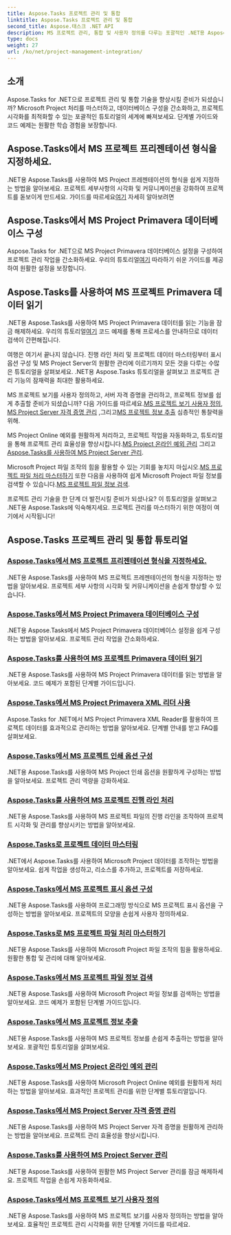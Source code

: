 ```yaml
---
title: Aspose.Tasks 프로젝트 관리 및 통합
linktitle: Aspose.Tasks 프로젝트 관리 및 통합
second_title: Aspose.태스크 .NET API
description: MS 프로젝트 관리, 통합 및 사용자 정의를 다루는 포괄적인 .NET용 Aspose.Tasks 튜토리얼을 살펴보세요. 지금 프로젝트 관리 기술을 강화해보세요!
type: docs
weight: 27
url: /ko/net/project-management-integration/
---
```


## 소개

Aspose.Tasks for .NET으로 프로젝트 관리 및 통합 기술을 향상시킬 준비가 되셨습니까? Microsoft Project 처리를 마스터하고, 데이터베이스 구성을 간소화하고, 프로젝트 시각화를 최적화할 수 있는 포괄적인 튜토리얼의 세계에 빠져보세요. 단계별 가이드와 코드 예제는 원활한 학습 경험을 보장합니다.

## Aspose.Tasks에서 MS 프로젝트 프리젠테이션 형식을 지정하세요.
.NET용 Aspose.Tasks를 사용하여 MS Project 프레젠테이션의 형식을 쉽게 지정하는 방법을 알아보세요. 프로젝트 세부사항의 시각화 및 커뮤니케이션을 강화하여 프로젝트를 돋보이게 만드세요. 가이드를 따르세요[여기](./presentation-format/) 자세히 알아보려면

## Aspose.Tasks에서 MS Project Primavera 데이터베이스 구성
 Aspose.Tasks for .NET으로 MS Project Primavera 데이터베이스 설정을 구성하여 프로젝트 관리 작업을 간소화하세요. 우리의 튜토리얼[여기](./primavera-database-settings/) 따라하기 쉬운 가이드를 제공하여 원활한 설정을 보장합니다.

## Aspose.Tasks를 사용하여 MS 프로젝트 Primavera 데이터 읽기
 .NET용 Aspose.Tasks를 사용하여 MS Project Primavera 데이터를 읽는 기능을 잠금 해제하세요. 우리의 튜토리얼[여기](./primavera-data-reading/) 코드 예제를 통해 프로세스를 안내하므로 데이터 검색이 간편해집니다.

여행은 여기서 끝나지 않습니다. 진행 라인 처리 및 프로젝트 데이터 마스터링부터 표시 옵션 구성 및 MS Project Server의 원활한 관리에 이르기까지 모든 것을 다루는 수많은 튜토리얼을 살펴보세요. .NET용 Aspose.Tasks 튜토리얼을 살펴보고 프로젝트 관리 기능의 잠재력을 최대한 활용하세요.

 MS 프로젝트 보기를 사용자 정의하고, 서버 자격 증명을 관리하고, 프로젝트 정보를 쉽게 추출할 준비가 되셨습니까? 다음 가이드를 따르세요.[MS 프로젝트 보기 사용자 정의](./project-views/), [MS Project Server 자격 증명 관리](./project-server-credentials/) ,그리고[MS 프로젝트 정보 추출](./project-information/) 심층적인 통찰력을 위해.

 MS Project Online 예외를 원활하게 처리하고, 프로젝트 작업을 자동화하고, 튜토리얼을 통해 프로젝트 관리 효율성을 향상시킵니다.[MS Project 온라인 예외 관리](./project-online-exceptions/) 그리고[Aspose.Tasks를 사용하여 MS Project Server 관리](./project-server-management/).

 Microsoft Project 파일 조작의 힘을 활용할 수 있는 기회를 놓치지 마십시오.[MS 프로젝트 파일 처리 마스터하기](./project-file-formats/) 또한 다음을 사용하여 쉽게 Microsoft Project 파일 정보를 검색할 수 있습니다.[MS 프로젝트 파일 정보 검색](./project-file-information/).

프로젝트 관리 기술을 한 단계 더 발전시킬 준비가 되셨나요? 이 튜토리얼을 살펴보고 .NET용 Aspose.Tasks에 익숙해지세요. 프로젝트 관리를 마스터하기 위한 여정이 여기에서 시작됩니다!

## Aspose.Tasks 프로젝트 관리 및 통합 튜토리얼
### [Aspose.Tasks에서 MS 프로젝트 프리젠테이션 형식을 지정하세요.](./presentation-format/)
.NET용 Aspose.Tasks를 사용하여 MS 프로젝트 프레젠테이션의 형식을 지정하는 방법을 알아보세요. 프로젝트 세부 사항의 시각화 및 커뮤니케이션을 손쉽게 향상할 수 있습니다.
### [Aspose.Tasks에서 MS Project Primavera 데이터베이스 구성](./primavera-database-settings/)
.NET용 Aspose.Tasks에서 MS Project Primavera 데이터베이스 설정을 쉽게 구성하는 방법을 알아보세요. 프로젝트 관리 작업을 간소화하세요.
### [Aspose.Tasks를 사용하여 MS 프로젝트 Primavera 데이터 읽기](./primavera-data-reading/)
.NET용 Aspose.Tasks를 사용하여 MS Project Primavera 데이터를 읽는 방법을 알아보세요. 코드 예제가 포함된 단계별 가이드입니다.
### [Aspose.Tasks에서 MS Project Primavera XML 리더 사용](./primavera-xml-reader/)
Aspose.Tasks for .NET에서 MS Project Primavera XML Reader를 활용하여 프로젝트 데이터를 효과적으로 관리하는 방법을 알아보세요. 단계별 안내를 받고 FAQ를 살펴보세요.
### [Aspose.Tasks에서 MS 프로젝트 인쇄 옵션 구성](./print-options/)
.NET용 Aspose.Tasks를 사용하여 MS Project 인쇄 옵션을 원활하게 구성하는 방법을 알아보세요. 프로젝트 관리 역량을 강화하세요.
### [Aspose.Tasks를 사용하여 MS 프로젝트 진행 라인 처리](./progress-lines/)
.NET용 Aspose.Tasks를 사용하여 MS 프로젝트 파일의 진행 라인을 조작하여 프로젝트 시각화 및 관리를 향상시키는 방법을 알아보세요.
### [Aspose.Tasks로 프로젝트 데이터 마스터링](./project-data/)
.NET에서 Aspose.Tasks를 사용하여 Microsoft Project 데이터를 조작하는 방법을 알아보세요. 쉽게 작업을 생성하고, 리소스를 추가하고, 프로젝트를 저장하세요.
### [Aspose.Tasks에서 MS 프로젝트 표시 옵션 구성](./project-display-options/)
.NET용 Aspose.Tasks를 사용하여 프로그래밍 방식으로 MS 프로젝트 표시 옵션을 구성하는 방법을 알아보세요. 프로젝트의 모양을 손쉽게 사용자 정의하세요.
### [Aspose.Tasks로 MS 프로젝트 파일 처리 마스터하기](./project-file-formats/)
.NET용 Aspose.Tasks를 사용하여 Microsoft Project 파일 조작의 힘을 활용하세요. 원활한 통합 및 관리에 대해 알아보세요.
### [Aspose.Tasks에서 MS 프로젝트 파일 정보 검색](./project-file-information/)
.NET용 Aspose.Tasks를 사용하여 Microsoft Project 파일 정보를 검색하는 방법을 알아보세요. 코드 예제가 포함된 단계별 가이드입니다.
### [Aspose.Tasks에서 MS 프로젝트 정보 추출](./project-information/)
.NET용 Aspose.Tasks를 사용하여 MS 프로젝트 정보를 손쉽게 추출하는 방법을 알아보세요. 포괄적인 튜토리얼을 살펴보세요.
### [Aspose.Tasks에서 MS Project 온라인 예외 관리](./project-online-exceptions/)
.NET용 Aspose.Tasks를 사용하여 Microsoft Project Online 예외를 원활하게 처리하는 방법을 알아보세요. 효과적인 프로젝트 관리를 위한 단계별 튜토리얼입니다.
### [Aspose.Tasks에서 MS Project Server 자격 증명 관리](./project-server-credentials/)
.NET용 Aspose.Tasks를 사용하여 MS Project Server 자격 증명을 원활하게 관리하는 방법을 알아보세요. 프로젝트 관리 효율성을 향상시킵니다.
### [Aspose.Tasks를 사용하여 MS Project Server 관리](./project-server-management/)
.NET용 Aspose.Tasks를 사용하여 원활한 MS Project Server 관리를 잠금 해제하세요. 프로젝트 작업을 손쉽게 자동화하세요.
### [Aspose.Tasks에서 MS 프로젝트 보기 사용자 정의](./project-views/)
.NET용 Aspose.Tasks를 사용하여 MS 프로젝트 보기를 사용자 정의하는 방법을 알아보세요. 효율적인 프로젝트 관리 시각화를 위한 단계별 가이드를 따르세요.